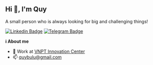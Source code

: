 ##  Hi 👋, I'm Quy

A small person who is always looking for big and challenging things!

[![Linkedin Badge](https://img.shields.io/badge/-LinkedIn-0e76a8?style=flat-square&logo=Linkedin&logoColor=white)](https://www.linkedin.com/in/quydx87/)
[![Telegram Badge](https://img.shields.io/badge/-Telegram-0088cc?style=flat-square&logo=Telegram&logoColor=white)](https://t.me/quydx)

**ℹ About me**  
- 💼 Work at [VNPT Innovation Center](https://icenter.ai/vi)  
- 📫 quybulu@gmail.com  

